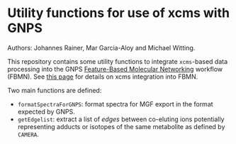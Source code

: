 # Utility functions for use of xcms with GNPS

Authors: Johannes Rainer, Mar Garcia-Aloy and Michael Witting.

This repository contains some utility functions to integrate `xcms`-based data
processing into the GNPS [Feature-Based Molecular
Networking](https://ccms-ucsd.github.io/GNPSDocumentation/featurebasedmolecularnetworking/)
workflow (FBMN). See [this
page](https://ccms-ucsd.github.io/GNPSDocumentation/featurebasedmolecularnetworkingwith-xcms3)
for details on xcms integration into FBMN.
 
Two main functions are defined:

- `formatSpectraForGNPS`: format spectra for MGF export in the format expected
  by GNPS.
- `getEdgelist`: extract a list of *edges* between co-eluting ions potentially
  representing adducts or isotopes of the same metabolite as defined by
  `CAMERA`.

